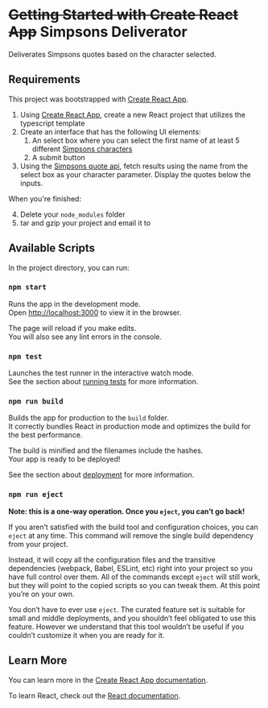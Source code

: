 # ~~Getting Started with Create React App~~ Simpsons Deliverator

Deliverates Simpsons quotes based on the character selected.

## Requirements

This project was bootstrapped with [Create React App](https://github.com/facebook/create-react-app).

1. Using [Create React App](https://create-react-app.dev/), create a new React project that utilizes the typescript template
2. Create an interface that has the following UI elements:
    1. An select box where you can select the first name of at least 5 different [Simpsons characters](https://en.wikipedia.org/wiki/List_of_The_Simpsons_characters)
    2. A submit button
3. Using the [Simpsons quote api](https://thesimpsonsquoteapi.glitch.me/), fetch results using the name from the select box as your character parameter.  Display the quotes below the inputs.

When you're finished:

4. Delete your `node_modules` folder
5. tar and gzip your project and email it to

## Available Scripts

In the project directory, you can run:

### `npm start`

Runs the app in the development mode.\
Open [http://localhost:3000](http://localhost:3000) to view it in the browser.

The page will reload if you make edits.\
You will also see any lint errors in the console.

### `npm test`

Launches the test runner in the interactive watch mode.\
See the section about [running tests](https://facebook.github.io/create-react-app/docs/running-tests) for more information.

### `npm run build`

Builds the app for production to the `build` folder.\
It correctly bundles React in production mode and optimizes the build for the best performance.

The build is minified and the filenames include the hashes.\
Your app is ready to be deployed!

See the section about [deployment](https://facebook.github.io/create-react-app/docs/deployment) for more information.

### `npm run eject`

**Note: this is a one-way operation. Once you `eject`, you can’t go back!**

If you aren’t satisfied with the build tool and configuration choices, you can `eject` at any time. This command will remove the single build dependency from your project.

Instead, it will copy all the configuration files and the transitive dependencies (webpack, Babel, ESLint, etc) right into your project so you have full control over them. All of the commands except `eject` will still work, but they will point to the copied scripts so you can tweak them. At this point you’re on your own.

You don’t have to ever use `eject`. The curated feature set is suitable for small and middle deployments, and you shouldn’t feel obligated to use this feature. However we understand that this tool wouldn’t be useful if you couldn’t customize it when you are ready for it.

## Learn More

You can learn more in the [Create React App documentation](https://facebook.github.io/create-react-app/docs/getting-started).

To learn React, check out the [React documentation](https://reactjs.org/).
